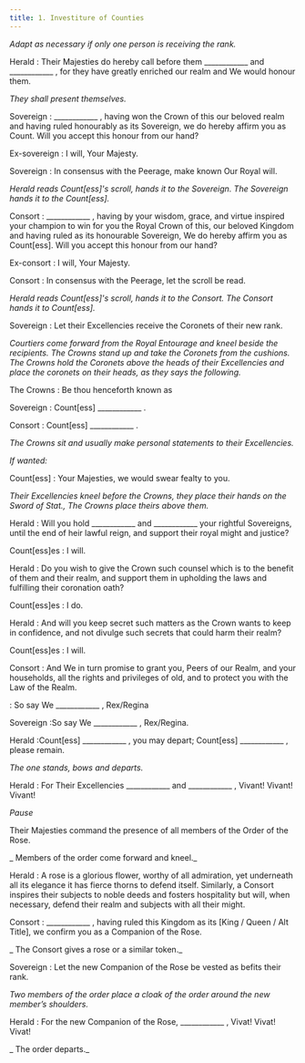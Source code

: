 ```yaml
---
title: 1. Investiture of Counties
---
```


_Adapt as necessary if only one person is receiving the rank._

Herald
: Their Majesties do hereby call before them ____________ and ____________ , for they have greatly enriched our realm and We would honour them.

_They shall present themselves._

Sovereign
: ____________ , having won the Crown of this our beloved realm and having ruled honourably as its Sovereign, we do hereby affirm you as Count. Will you accept this honour from our hand?

Ex-sovereign
: I will, Your Majesty.

Sovereign
: In consensus with the Peerage, make known Our Royal will.

_Herald reads Count[ess]'s scroll, hands it to the Sovereign. The Sovereign hands it to the Count[ess]._

Consort
: ____________ , having by your wisdom, grace, and virtue inspired your champion to win for you the Royal Crown of this, our beloved Kingdom and having ruled as its honourable Sovereign, We do hereby affirm you as Count[ess]. Will you accept this honour from our hand?

Ex-consort
: I will, Your Majesty.

Consort
: In consensus with the Peerage, let the scroll be read.

_Herald reads Count[ess]'s scroll, hands it to the Consort. The Consort hands it to Count[ess]._

Sovereign
: Let their Excellencies receive the Coronets of their new rank.

_Courtiers come forward from the Royal Entourage and kneel beside the recipients. The Crowns stand up and take the Coronets from the cushions. The Crowns hold the Coronets above the heads of their Excellencies and place the coronets on their heads, as they says the following._

The Crowns
: Be thou henceforth known as

Sovereign
: Count[ess] ____________ .

Consort
: Count[ess] ____________ .

_The Crowns sit and usually make personal statements to their Excellencies._

_If wanted:_

Count[ess]
: Your Majesties, we would swear fealty to you.

_Their Excellencies kneel before the Crowns, they place their hands on the Sword of Stat., The Crowns place theirs above them._

Herald
: Will you hold ____________ and ____________ your rightful Sovereigns, until the end of heir lawful reign, and support their royal might and justice?

Count[ess]es
: I will.

Herald
: Do you wish to give the Crown such counsel which is to the benefit of them and their realm, and support them in upholding the laws and fulfilling their coronation oath?

Count[ess]es
: I do.

Herald
: And will you keep secret such matters as the Crown wants to keep in confidence, and not divulge such secrets that could harm their realm?

Count[ess]es
: I will.

Consort
: And We in turn promise to grant you, Peers of our Realm, and your households, all the rights and privileges of old, and to protect you with the Law of the Realm.

: So say We ____________ , Rex/Regina

Sovereign
:So say We ____________ , Rex/Regina.

Herald
:Count[ess] ____________ , you may depart; Count[ess] ____________ , please remain.

_The one stands, bows and departs._

Herald
: For Their Excellencies ____________ and ____________ , Vivant! Vivant! Vivant!

_Pause_

Their Majesties command the presence of all members of the Order of the Rose.

_	Members of the order come forward and kneel._

Herald
: A rose is a glorious flower, worthy of all admiration, yet underneath all its elegance it has fierce thorns to defend itself. Similarly, a Consort inspires their subjects to noble deeds and fosters hospitality but will, when necessary, defend their realm and subjects with all their might.

Consort
: ____________ , having ruled this Kingdom as its [King / Queen / Alt Title], we confirm you as a Companion of the Rose.

_	The Consort gives a rose or a similar token._

Sovereign
: Let the new Companion of the Rose be vested as befits their rank.

_Two members of the order place a cloak of the order around the new member’s shoulders._

Herald
: For the new Companion of the Rose, ____________ , Vivat! Vivat! Vivat!

_	The order departs._